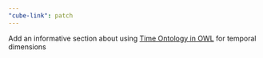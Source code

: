 ```yaml
---
"cube-link": patch
---
```


Add an informative section about using [Time Ontology in OWL](https://www.w3.org/TR/owl-time/) for temporal dimensions
